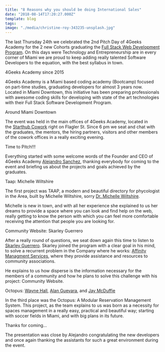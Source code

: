 ```yaml
---
title: "8 Reasons why you should be doing International Sales"
date: "2018-08-14T17:20:27.000Z"
template: blog
tags:
image: "./media/christine-roy-343235-unsplash.jpg"
---
```


The last Thursday 24th we celebrated the 2nd Pitch Day of 4Geeks Academy for the 2 new Cohorts graduating the [Full Stack Web Development Program](https://www.4geeksacademy.co/the-program/?utm_source=cobuild-blog&utm_medium=post). On this days were Technology and Entrepreneurship are in every corner of Miami we are proud to keep adding really talented Software Developers to the equation, with the best syllabus in town. 

<title-4>4Geeks Academy since 2015</title-4>

4Geeks Academy is a Miami based coding academy (Bootcamp) focused on part-time studies, graduating developers for almost 3 years now. Located in Miami Downtown, this initiative has been preparing professionals with awesome coding skills for developing with state of the art technologies with their Full Stack Software Development Program.

<title-4>Around Miami Downtown</title-4>

The event was held in the main offices of 4Geeks Academy, located in the [Starthub Cowork](https://www.starthubcenters.com/?utm_source=cobuild-blog&utm_medium=post) right on Flagler St. Since 6 pm we seat and chat with the graduates, the mentors, the hiring partners, visitors and other members of the cowork offices in a really exciting evening.

<title-4>Time to Pitch!!!</title-4>

Everything started with some welcome words of the Founder and CEO of 4Geeks Academy [Alejandro Sanchez](https://www.linkedin.com/in/alesanchezr/), thanking everybody for coming to the event and briefing us about the projects and goals achieved by the graduates.

<title-4>Taap: Michelle Wiltshire</title-4>

The first project was TAAP, a modern and beautiful directory for phycologist in the Area, built by Michelle Wiltshire, sorry [Dr. Michelle Wiltshire](https://www.psychologytoday.com/us/therapists/michelle-c-wiltshire-miami-fl/270139). 

Michelle is new in town, and with all her experience she explained to us her dreams to provide a space where you can look and find help on the web, really getting to know the person with which you can feel more comfortable receiving the attention that people you are looking for.

<title-4>Community Website: Skarley Guerrero</title-4>

After a really round of questions, we seat down again this time to listen to [Skarley Guerrero](https://www.linkedin.com/in/skarley-guerrero-ab933311/). Skarley joined the program with a clear goal in his mind, to solve a recurrent problem in the Company where he works: [Affinity Managment Services](http://managedbyaffinity.com/), where they provide assistance and resources to community associations. 

He explains to us how disperse is the information necessary for the members of a community and how he plans to solve this challenge with his project: Community Website.

<title-6>Octopus: [Wayne Hall](https://www.linkedin.com/in/wayne-h/), [Alan Guevara](https://www.linkedin.com/in/alanthinks/), and [Jay McDuffie](https://www.linkedin.com/in/jay-macduffie/)</title-6>

In the third place was the Octopus: A Modular Reservation Management System. This project, as the team explains to us was born as a necessity for spaces management in a really easy, practical and beautiful way; starting with soccer fields in Miami, and with big plans in its future.  

<title-6>Thanks for coming...</title-6>

The presentation was close by Alejandro congratulating the new developers and once again thanking the assistants for such a great environment during the event.